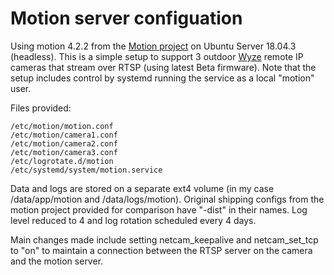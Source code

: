 # Motion server configuation
Using motion 4.2.2 from the [Motion project](https://motion-project.github.io) on Ubuntu Server 18.04.3 (headless). This is a simple setup to support 3 outdoor [Wyze](https://wyzecam.com) remote IP cameras that stream over RTSP (using latest Beta firmware). Note
that the setup includes control by systemd running the service as a local "motion" user.

Files provided:

```
/etc/motion/motion.conf
/etc/motion/camera1.conf
/etc/motion/camera2.conf
/etc/motion/camera3.conf
/etc/logrotate.d/motion
/etc/systemd/system/motion.service
```

Data and logs are stored on a separate ext4 volume (in my case /data/app/motion and /data/logs/motion).
Original shipping configs from the motion project provided for comparison have "-dist" in their names.
Log level reduced to 4 and log rotation scheduled every 4 days.

Main changes made include setting netcam_keepalive and netcam_set_tcp to "on" to maintain a connection
between the RTSP server on the camera and the motion server.
